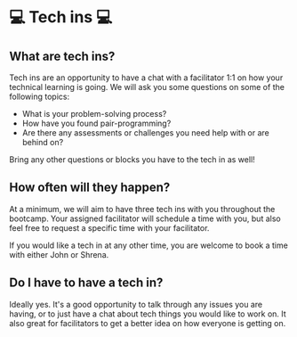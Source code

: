 # :computer: Tech ins :computer:

## What are tech ins?

Tech ins are an opportunity to have a chat with a facilitator 1:1 on how your technical learning is going. We will ask you some questions on some of the following topics:

- What is your problem-solving process?
- How have you found pair-programming?
- Are there any assessments or challenges you need help with or are behind on?

Bring any other questions or blocks you have to the tech in as well!

## How often will they happen?

At a minimum, we will aim to have three tech ins with you throughout the bootcamp. Your assigned facilitator will schedule a time with you, but also feel free to request a specific time with your facilitator.

If you would like a tech in at any other time, you are welcome to book a time with either John or Shrena. 

## Do I have to have a tech in?

Ideally yes. It's a good opportunity to talk through any issues you are having, or to just have a chat about tech things you would like to work on. It also great for facilitators to get a better idea on how everyone is getting on.
